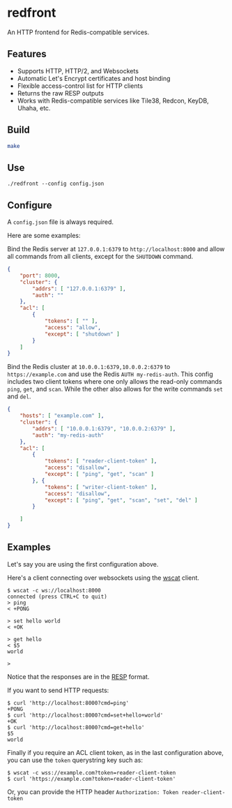 # redfront

An HTTP frontend for Redis-compatible services.

## Features

- Supports HTTP, HTTP/2, and Websockets
- Automatic Let's Encrypt certificates and host binding
- Flexible access-control list for HTTP clients
- Returns the raw RESP outputs
- Works with Redis-compatible services like Tile38, Redcon, KeyDB, Uhaha, etc.

## Build

```sh
make
```

## Use

```
./redfront --config config.json
```

## Configure

A `config.json` file is always required. 

Here are some examples:

Bind the Redis server at `127.0.0.1:6379` to `http://localhost:8000` and
allow all commands from all clients, except for the `SHUTDOWN` command. 

```json
{
    "port": 8000,
    "cluster": {
        "addrs": [ "127.0.0.1:6379" ],
        "auth": ""
    },
    "acl": [
        {
            "tokens": [ "" ],
            "access": "allow",
            "except": [ "shutdown" ]
        }
    ]
}
```

Bind the Redis cluster at `10.0.0.1:6379,10.0.0.2:6379` to 
`https://example.com` and use the Redis `AUTH my-redis-auth`. 
This config includes two client tokens where one only allows the read-only 
commands `ping`, `get`, and `scan`. While the other also allows for the write
commands `set` and `del`.

```json
{
    "hosts": [ "example.com" ],
    "cluster": {
        "addrs": [ "10.0.0.1:6379", "10.0.0.2:6379" ],
        "auth": "my-redis-auth"
    },
    "acl": [
        {
            "tokens": [ "reader-client-token" ],
            "access": "disallow",
            "except": [ "ping", "get", "scan" ]
        }, {
            "tokens": [ "writer-client-token" ],
            "access": "disallow",
            "except": [ "ping", "get", "scan", "set", "del" ]
        }

    ]
}
```

## Examples 

Let's say you are using the first configuration above.

Here's a client connecting over websockets using the 
[wscat](https://github.com/websockets/wscat) client.

```
$ wscat -c ws://localhost:8000
connected (press CTRL+C to quit)
> ping
< +PONG

> set hello world
< +OK

> get hello
< $5
world

>
```

Notice that the responses are in the [RESP](https://redis.io/docs/reference/protocol-spec/) format.

If you want to send HTTP requests:

```
$ curl 'http://localhost:8000?cmd=ping'
+PONG
$ curl 'http://localhost:8000?cmd=set+hello+world'
+OK
$ curl 'http://localhost:8000?cmd=get+hello'
$5
world
```

Finally if you require an ACL client token, as in the last configuration above, 
you can use the `token` querystring key such as:


```
$ wscat -c wss://example.com?token=reader-client-token
$ curl 'https://example.com?token=reader-client-token'
```

Or, you can provide the HTTP header `Authorization: Token reader-client-token`


